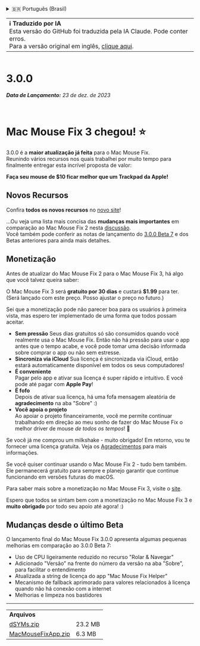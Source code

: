 <details>
<summary>🇧🇷 Português (Brasil)</summary>

[🇬🇧 English (GitHub)](https://github.com/noah-nuebling/mac-mouse-fix/releases/tag/3.0.0)\
[🇦🇩 Català](https://redirect.macmousefix.com/?target=mmf-release&tag=3.0.0&locale=ca)\
[🇩🇪 Deutsch](https://redirect.macmousefix.com/?target=mmf-release&tag=3.0.0&locale=de)\
[🇪🇸 Español](https://redirect.macmousefix.com/?target=mmf-release&tag=3.0.0&locale=es)\
[🇫🇷 Français](https://redirect.macmousefix.com/?target=mmf-release&tag=3.0.0&locale=fr)\
[🇮🇩 Indonesia](https://redirect.macmousefix.com/?target=mmf-release&tag=3.0.0&locale=id)\
[🇮🇹 Italiano](https://redirect.macmousefix.com/?target=mmf-release&tag=3.0.0&locale=it)\
[🇭🇺 Magyar](https://redirect.macmousefix.com/?target=mmf-release&tag=3.0.0&locale=hu)\
[🇳🇱 Nederlands](https://redirect.macmousefix.com/?target=mmf-release&tag=3.0.0&locale=nl)\
[🇵🇱 Polski](https://redirect.macmousefix.com/?target=mmf-release&tag=3.0.0&locale=pl)\
**🇧🇷 Português (Brasil)**\
[🇵🇹 Português (Portugal)](https://redirect.macmousefix.com/?target=mmf-release&tag=3.0.0&locale=pt-PT)\
[🇷🇴 Română](https://redirect.macmousefix.com/?target=mmf-release&tag=3.0.0&locale=ro)\
[🇸🇪 Svenska](https://redirect.macmousefix.com/?target=mmf-release&tag=3.0.0&locale=sv)\
[🇻🇳 Tiếng Việt](https://redirect.macmousefix.com/?target=mmf-release&tag=3.0.0&locale=vi)\
[🇹🇷 Türkçe](https://redirect.macmousefix.com/?target=mmf-release&tag=3.0.0&locale=tr)\
[🇨🇿 Čeština](https://redirect.macmousefix.com/?target=mmf-release&tag=3.0.0&locale=cs)\
[🇬🇷 Ελληνικά](https://redirect.macmousefix.com/?target=mmf-release&tag=3.0.0&locale=el)\
[🇷🇺 Русский](https://redirect.macmousefix.com/?target=mmf-release&tag=3.0.0&locale=ru)\
[🇺🇦 Українська](https://redirect.macmousefix.com/?target=mmf-release&tag=3.0.0&locale=uk)\
[🇮🇱 עברית](https://redirect.macmousefix.com/?target=mmf-release&tag=3.0.0&locale=he)\
[🇸🇦 العربية](https://redirect.macmousefix.com/?target=mmf-release&tag=3.0.0&locale=ar)\
[🇮🇳 हिन्दी](https://redirect.macmousefix.com/?target=mmf-release&tag=3.0.0&locale=hi)\
[🇹🇭 ไทย](https://redirect.macmousefix.com/?target=mmf-release&tag=3.0.0&locale=th)\
[🇨🇳 中文 (简体)](https://redirect.macmousefix.com/?target=mmf-release&tag=3.0.0&locale=zh-Hans)\
[🇨🇳 中文 (繁體)](https://redirect.macmousefix.com/?target=mmf-release&tag=3.0.0&locale=zh-Hant)\
[🇭🇰 中文（香港)](https://redirect.macmousefix.com/?target=mmf-release&tag=3.0.0&locale=zh-HK)\
[🇯🇵 日本語](https://redirect.macmousefix.com/?target=mmf-release&tag=3.0.0&locale=ja)\
[🇰🇷 한국어](https://redirect.macmousefix.com/?target=mmf-release&tag=3.0.0&locale=ko)\
[Help translate Mac Mouse Fix to different languages!](https://github.com/noah-nuebling/mac-mouse-fix/discussions/731)
</details>
<table align=><td>
<b>ℹ️ Traduzido por IA</b><br>
Esta versão do GitHub foi traduzida pela IA Claude. Pode conter erros.<br>
Para a versão original em inglês, <a href="https://github.com/noah-nuebling/mac-mouse-fix/releases/tag/3.0.0">clique aqui</a>.
</td></table>

<table></table>

# 3.0.0
***Data de Lançamento:** 23 de dez. de 2023*

<br>

# Mac Mouse Fix 3 chegou! ⭐️

3.0.0 é a **maior atualização já feita** para o Mac Mouse Fix.\
Reunindo vários recursos nos quais trabalhei por muito tempo para finalmente entregar esta incrível proposta de valor:

**Faça seu mouse de $10 ficar melhor que um Trackpad da Apple!**

## Novos Recursos

Confira **todos os novos recursos** no [novo site](http://macmousefix.com/)!

...Ou veja uma lista mais concisa das **mudanças mais importantes** em comparação ao Mac Mouse Fix 2 nesta [discussão](https://github.com/noah-nuebling/mac-mouse-fix/discussions/743#discussioncomment-7938922).\
Você também pode conferir as notas de lançamento do [3.0.0 Beta 7](https://redirect.macmousefix.com/?target=mmf-release&tag=3.0.0-Beta-7&locale=pt-BR) e dos Betas anteriores para ainda mais detalhes.

## Monetização

Antes de atualizar do Mac Mouse Fix 2 para o Mac Mouse Fix 3, há algo que você talvez queira saber:

O Mac Mouse Fix 3 será **gratuito por 30 dias** e custará **$1.99** para ter.\
(Será lançado com este preço. Posso ajustar o preço no futuro.)

Sei que a monetização pode não parecer boa para os usuários à primeira vista, mas espero ter implementado de uma forma que todos possam aceitar.

- **Sem pressão**
   Seus dias gratuitos só são consumidos quando você realmente usa o Mac Mouse Fix. Então não há pressão para usar o app antes que o tempo acabe, e você pode tomar uma decisão informada sobre comprar o app ou não sem estresse.
- **Sincroniza via iCloud**
  Sua licença é sincronizada via iCloud, então estará automaticamente disponível em todos os seus computadores!
- **É conveniente**\
   Pagar pelo app e ativar sua licença é super rápido e intuitivo. E você pode até pagar com **Apple Pay**!
- **É fofo**\
   Depois de ativar sua licença, há uma fofa mensagem aleatória de **agradecimento** na aba "Sobre" :)
- **Você apoia o projeto**\
   Ao apoiar o projeto financeiramente, você me permite continuar trabalhando em direção ao meu sonho de fazer do Mac Mouse Fix o melhor driver de mouse *de todos os tempos*! 🚀

Se você já me comprou um milkshake - muito obrigado! Em retorno, vou te fornecer uma licença gratuita. Veja os [Agradecimentos](https://github.com/noah-nuebling/mac-mouse-fix/blob/master/Acknowledgements.md#-paypal-donations) para mais informações.

Se você quiser continuar usando o Mac Mouse Fix 2 - tudo bem também. Ele permanecerá gratuito para sempre e planejo garantir que continue funcionando em versões futuras do macOS.

Para saber mais sobre a monetização no Mac Mouse Fix 3, visite o [site](https://macmousefix.com/#price).

Espero que todos se sintam bem com a monetização no Mac Mouse Fix 3 e **muito obrigado** por todo seu apoio até agora! :)

## Mudanças desde o último Beta

O lançamento final do Mac Mouse Fix 3.0.0 apresenta algumas pequenas melhorias em comparação ao 3.0.0 Beta 7:

- Uso de CPU ligeiramente reduzido no recurso "Rolar & Navegar"
- Adicionado "Versão" na frente do número da versão na aba "Sobre", para facilitar o entendimento
- Atualizada a string de licença do app "Mac Mouse Fix Helper"
- Mecanismo de fallback aprimorado para valores relacionados à licença quando não há conexão com a internet
- Melhorias e limpeza nos bastidores

---

<table align="start">
<tr>
    <td colspan=2>
        <b>Arquivos</b>
    </td>
</tr>
<tr>
    <td><a href="https://github.com/noah-nuebling/mac-mouse-fix/releases/download/3.0.0/dSYMs.zip">dSYMs.zip</a></td>
    <td>23.2 MB</td>
</tr>
<tr>
    <td><a href="https://github.com/noah-nuebling/mac-mouse-fix/releases/download/3.0.0/MacMouseFixApp.zip">MacMouseFixApp.zip</a></td>
    <td>6.3 MB</td>
</tr>
</table>